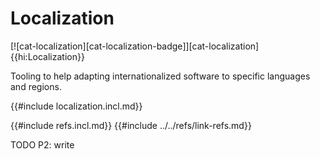 # Localization

[![cat-localization][cat-localization-badge]][cat-localization]{{hi:Localization}}

Tooling to help adapting internationalized software to specific languages and regions.

{{#include localization.incl.md}}

{{#include refs.incl.md}}
{{#include ../../refs/link-refs.md}}

<div class="hidden">
TODO P2: write
</div>
